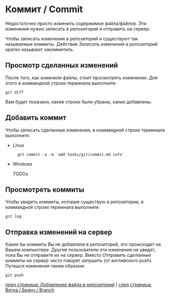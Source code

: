 # Коммит / Commit #

Недостаточно просто изменить содержимое файла/файлов. Эти изменения нужно записать в репозиторий и отправить на сервер.

Чтобы записать изменения в репозиторий и существуют так называемые *коммиты*. Действие *Записать изменения в репозиторий* кратко называют *закоммитить*.

## Просмотр сделанных изменений ##
После того, как изменили файлы, ст*о*ит просмотреть изменения. Для этого в коммандной строке терминала выполните:

    git diff

Вам будет показано, какие строки были убраны, какие добавлены.

## Добавить коммит ##
Чтобы записать сделанные изменения, в коммандной строке терминала выполните:

* Linux

        git commit -a -m 'add tasks/git/commit.md info'

* Windows

    TODOs

## Просмотреть коммиты ##
Чтобы увидеть коммиты, которые существую в репозитории, в коммандной строке терминала выполните:

    git log

## Отправка изменений на сервер ##
Какие бы коммиты Вы не добавляли в репозиторий, это происходит на Вашем компьютере. Другие пользователи эти изменения не увидят, пока Вы не отправите их на сервер. Вместо *Отправить сделанные коммиты на сервер* часто говорят *запушить* (от английского *push*). Путашся изменения таким образом:

    git push

[пред страница: Добавление файла в репозиторий](add-file.md) | [след страница: Ветка / Бранч / Branch](git/branch.md)
